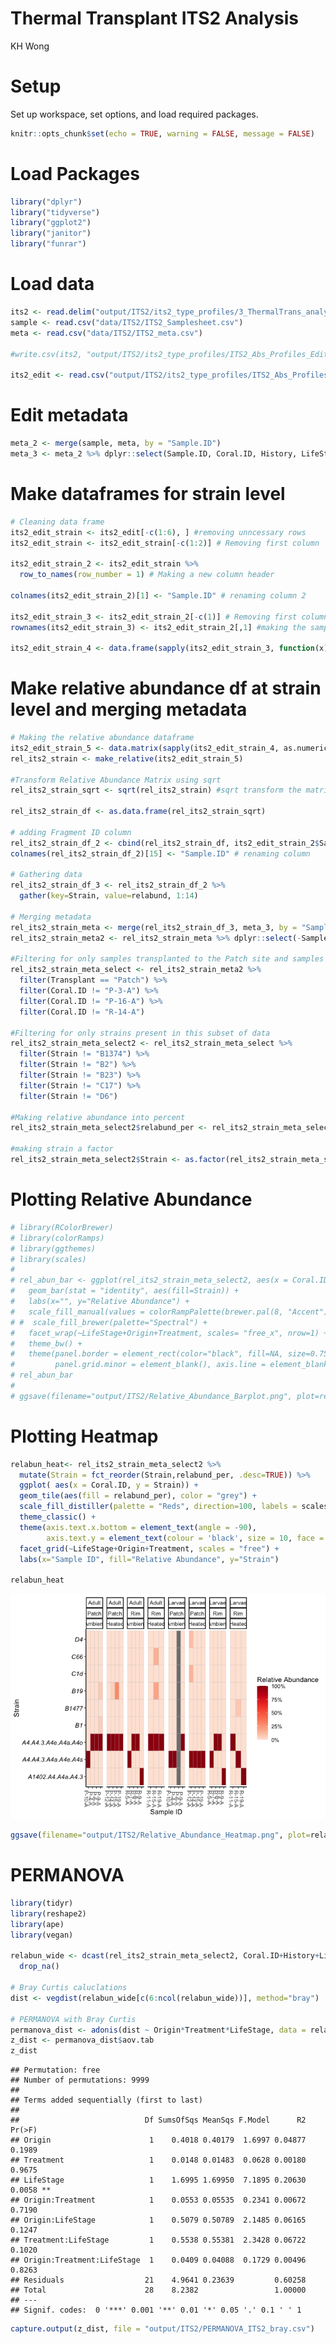 Thermal Transplant ITS2 Analysis
================
KH Wong

# **Setup**

Set up workspace, set options, and load required packages.

``` r
knitr::opts_chunk$set(echo = TRUE, warning = FALSE, message = FALSE)
```

# Load Packages

``` r
library("dplyr")
library("tidyverse") 
library("ggplot2")
library("janitor")
library("funrar")
```

# Load data

``` r
its2 <- read.delim("output/ITS2/its2_type_profiles/3_ThermalTrans_analysis_20211216T114913.profiles.absolute.abund_and_meta.txt", sep = "\t")
sample <- read.csv("data/ITS2/ITS2_Samplesheet.csv")
meta <- read.csv("data/ITS2/ITS2_meta.csv")

#write.csv(its2, "output/ITS2/its2_type_profiles/ITS2_Abs_Profiles_Edit.csv")

its2_edit <- read.csv("output/ITS2/its2_type_profiles/ITS2_Abs_Profiles_Edit.csv")
```

# Edit metadata

``` r
meta_2 <- merge(sample, meta, by = "Sample.ID")
meta_3 <- meta_2 %>% dplyr::select(Sample.ID, Coral.ID, History, LifeStage, Origin, Treatment, Transplant)
```

# Make dataframes for strain level

``` r
# Cleaning data frame
its2_edit_strain <- its2_edit[-c(1:6), ] #removing unncessary rows
its2_edit_strain <- its2_edit_strain[-c(1:2)] # Removing first column

its2_edit_strain_2 <- its2_edit_strain %>%
  row_to_names(row_number = 1) # Making a new column header

colnames(its2_edit_strain_2)[1] <- "Sample.ID" # renaming column 2 

its2_edit_strain_3 <- its2_edit_strain_2[-c(1)] # Removing first column
rownames(its2_edit_strain_3) <- its2_edit_strain_2[,1] #making the sample ids the row names 

its2_edit_strain_4 <- data.frame(sapply(its2_edit_strain_3, function(x) as.numeric(as.character(x)))) # making dataframe numeric
```

# Make relative abundance df at strain level and merging metadata

``` r
# Making the relative abundance dataframe 
its2_edit_strain_5 <- data.matrix(sapply(its2_edit_strain_4, as.numeric))
rel_its2_strain <- make_relative(its2_edit_strain_5)

#Transform Relative Abundance Matrix using sqrt
rel_its2_strain_sqrt <- sqrt(rel_its2_strain) #sqrt transform the matrix

rel_its2_strain_df <- as.data.frame(rel_its2_strain_sqrt)

# adding Fragment ID column
rel_its2_strain_df_2 <- cbind(rel_its2_strain_df, its2_edit_strain_2$Sample.ID) 
colnames(rel_its2_strain_df_2)[15] <- "Sample.ID" # renaming column

# Gathering data 
rel_its2_strain_df_3 <- rel_its2_strain_df_2 %>%
  gather(key=Strain, value=relabund, 1:14)

# Merging metadata
rel_its2_strain_meta <- merge(rel_its2_strain_df_3, meta_3, by = "Sample.ID")
rel_its2_strain_meta2 <- rel_its2_strain_meta %>% dplyr::select(-Sample.ID)

#Filtering for only samples transplanted to the Patch site and samples that match WGBS 
rel_its2_strain_meta_select <- rel_its2_strain_meta2 %>% 
  filter(Transplant == "Patch") %>%
  filter(Coral.ID != "P-3-A") %>%
  filter(Coral.ID != "P-16-A") %>%
  filter(Coral.ID != "R-14-A")

#Filtering for only strains present in this subset of data
rel_its2_strain_meta_select2 <- rel_its2_strain_meta_select %>% 
  filter(Strain != "B1374") %>%
  filter(Strain != "B2") %>%
  filter(Strain != "B23") %>%
  filter(Strain != "C17") %>%
  filter(Strain != "D6")

#Making relative abundance into percent
rel_its2_strain_meta_select2$relabund_per <- rel_its2_strain_meta_select2$relabund *100

#making strain a factor 
rel_its2_strain_meta_select2$Strain <- as.factor(rel_its2_strain_meta_select2$Strain)
```

# Plotting Relative Abundance

``` r
# library(RColorBrewer)
# library(colorRamps)
# library(ggthemes)
# library(scales)
# 
# rel_abun_bar <- ggplot(rel_its2_strain_meta_select2, aes(x = Coral.ID, y = relabund, fill = Strain)) + 
#   geom_bar(stat = "identity", aes(fill=Strain)) + 
#   labs(x="", y="Relative Abundance") +
#   scale_fill_manual(values = colorRampPalette(brewer.pal(8, "Accent"))(9))  +
# #  scale_fill_brewer(palette="Spectral") +
#   facet_wrap(~LifeStage+Origin+Treatment, scales= "free_x", nrow=1) +
#   theme_bw() + 
#   theme(panel.border = element_rect(color="black", fill=NA, size=0.75), panel.grid.major = element_blank(), #Makes background theme white
#         panel.grid.minor = element_blank(), axis.line = element_blank(), axis.text.x.bottom = element_text(angle = -45))
# rel_abun_bar
# 
# ggsave(filename="output/ITS2/Relative_Abundance_Barplot.png", plot=rel_abun_bar, dpi=300, width=10, height=5, units="in")
```

# Plotting Heatmap

``` r
relabun_heat<- rel_its2_strain_meta_select2 %>%
  mutate(Strain = fct_reorder(Strain,relabund_per, .desc=TRUE)) %>%
  ggplot( aes(x = Coral.ID, y = Strain)) + 
  geom_tile(aes(fill = relabund_per), color = "grey") +
  scale_fill_distiller(palette = "Reds", direction=100, labels = scales::label_percent(scale=1)) + 
  theme_classic() +
  theme(axis.text.x.bottom = element_text(angle = -90),
        axis.text.y = element_text(colour = 'black', size = 10, face = 'italic'),) + 
  facet_grid(~LifeStage+Origin+Treatment, scales = "free") +
  labs(x="Sample ID", fill="Relative Abundance", y="Strain") 

relabun_heat
```

![](ITS2_TTM_files/figure-gfm/unnamed-chunk-7-1.png)<!-- -->

``` r
ggsave(filename="output/ITS2/Relative_Abundance_Heatmap.png", plot=relabun_heat, dpi=300, width=10, height=5, units="in")
```

# PERMANOVA

``` r
library(tidyr)
library(reshape2)
library(ape)
library(vegan)

relabun_wide <- dcast(rel_its2_strain_meta_select2, Coral.ID+History+LifeStage+Origin+Treatment~Strain, value.var= "relabund") %>%
  drop_na()

# Bray Curtis caluclations 
dist <- vegdist(relabun_wide[c(6:ncol(relabun_wide))], method="bray")

# PERMANOVA with Bray Curtis
permanova_dist <- adonis(dist ~ Origin*Treatment*LifeStage, data = relabun_wide, method='eu', permutations=9999)
z_dist <- permanova_dist$aov.tab
z_dist
```

    ## Permutation: free
    ## Number of permutations: 9999
    ## 
    ## Terms added sequentially (first to last)
    ## 
    ##                            Df SumsOfSqs MeanSqs F.Model      R2 Pr(>F)   
    ## Origin                      1    0.4018 0.40179  1.6997 0.04877 0.1989   
    ## Treatment                   1    0.0148 0.01483  0.0628 0.00180 0.9675   
    ## LifeStage                   1    1.6995 1.69950  7.1895 0.20630 0.0058 **
    ## Origin:Treatment            1    0.0553 0.05535  0.2341 0.00672 0.7190   
    ## Origin:LifeStage            1    0.5079 0.50789  2.1485 0.06165 0.1247   
    ## Treatment:LifeStage         1    0.5538 0.55381  2.3428 0.06722 0.1020   
    ## Origin:Treatment:LifeStage  1    0.0409 0.04088  0.1729 0.00496 0.8263   
    ## Residuals                  21    4.9641 0.23639         0.60258          
    ## Total                      28    8.2382                 1.00000          
    ## ---
    ## Signif. codes:  0 '***' 0.001 '**' 0.01 '*' 0.05 '.' 0.1 ' ' 1

``` r
capture.output(z_dist, file = "output/ITS2/PERMANOVA_ITS2_bray.csv")
```
